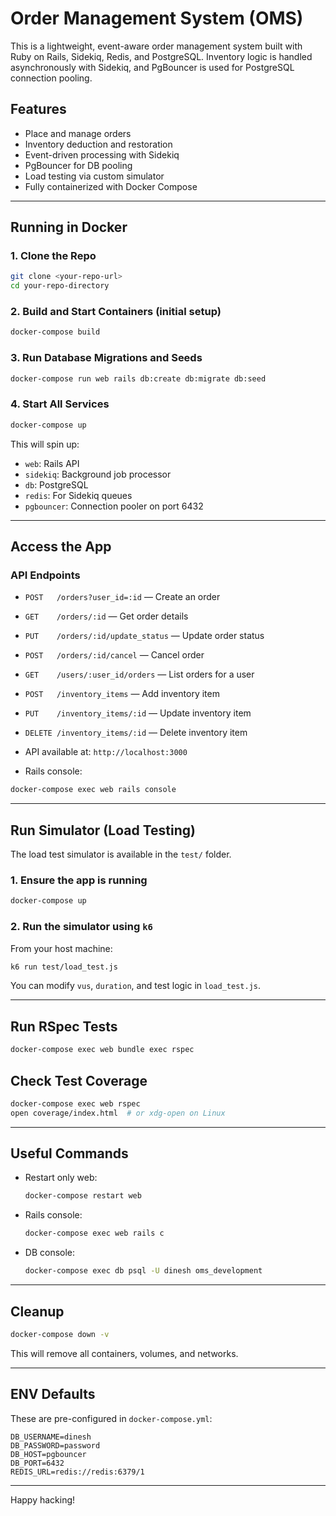 # Order Management System (OMS)

This is a lightweight, event-aware order management system built with Ruby on Rails, Sidekiq, Redis, and PostgreSQL. Inventory logic is handled asynchronously with Sidekiq, and PgBouncer is used for PostgreSQL connection pooling.

## Features

* Place and manage orders
* Inventory deduction and restoration
* Event-driven processing with Sidekiq
* PgBouncer for DB pooling
* Load testing via custom simulator
* Fully containerized with Docker Compose

---

## Running in Docker

### 1. Clone the Repo

```bash
git clone <your-repo-url>
cd your-repo-directory
```

### 2. Build and Start Containers (initial setup)

```bash
docker-compose build
```

### 3. Run Database Migrations and Seeds

```bash
docker-compose run web rails db:create db:migrate db:seed
```

### 4. Start All Services

```bash
docker-compose up
```

This will spin up:

* `web`: Rails API
* `sidekiq`: Background job processor
* `db`: PostgreSQL
* `redis`: For Sidekiq queues
* `pgbouncer`: Connection pooler on port 6432

---

## Access the App

### API Endpoints

* `POST   /orders?user_id=:id` — Create an order

* `GET    /orders/:id` — Get order details

* `PUT    /orders/:id/update_status` — Update order status

* `POST   /orders/:id/cancel` — Cancel order

* `GET    /users/:user_id/orders` — List orders for a user

* `POST   /inventory_items` — Add inventory item

* `PUT    /inventory_items/:id` — Update inventory item

* `DELETE /inventory_items/:id` — Delete inventory item

* API available at: `http://localhost:3000`

* Rails console:

```bash
docker-compose exec web rails console
```

---

## Run Simulator (Load Testing)

The load test simulator is available in the `test/` folder.

### 1. Ensure the app is running

```bash
docker-compose up
```

### 2. Run the simulator using `k6`

From your host machine:

```bash
k6 run test/load_test.js
```

You can modify `vus`, `duration`, and test logic in `load_test.js`.

---

## Run RSpec Tests

```bash
docker-compose exec web bundle exec rspec
```

## Check Test Coverage

```bash
docker-compose exec web rspec
open coverage/index.html  # or xdg-open on Linux
```

---

## Useful Commands

* Restart only web:

  ```bash
  docker-compose restart web
  ```
* Rails console:

  ```bash
  docker-compose exec web rails c
  ```
* DB console:

  ```bash
  docker-compose exec db psql -U dinesh oms_development
  ```

---

## Cleanup

```bash
docker-compose down -v
```

This will remove all containers, volumes, and networks.

---

## ENV Defaults

These are pre-configured in `docker-compose.yml`:

```
DB_USERNAME=dinesh
DB_PASSWORD=password
DB_HOST=pgbouncer
DB_PORT=6432
REDIS_URL=redis://redis:6379/1
```

---

Happy hacking!
